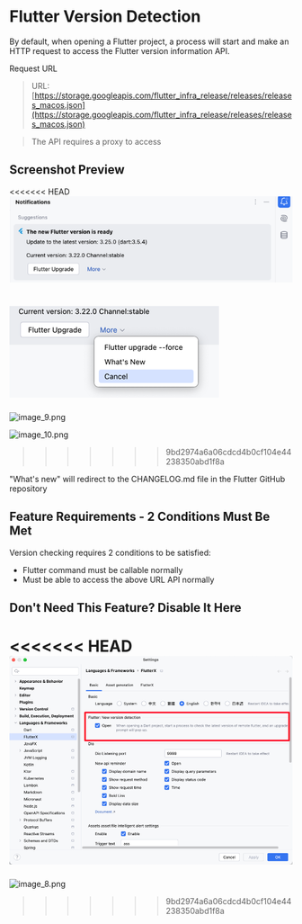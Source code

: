 # Flutter Version Detection

By default, when opening a Flutter project, a process will start and make an HTTP request to access the Flutter version information API.

Request URL

> URL: [https://storage.googleapis.com/flutter_infra_release/releases/releases_macos.json](https://storage.googleapis.com/flutter_infra_release/releases/releases_macos.json)

> The API requires a proxy to access

## Screenshot Preview

<<<<<<< HEAD
![image_9.png](../../assets/images/image_9.png)

![image_10.png](../../assets/images/image_10.png)
=======
![image_9.png](/images/image_9.png)

![image_10.png](/images/image_10.png)
>>>>>>> 9bd2974a6a06cdcd4b0cf104e44238350abd1f8a

"What's new" will redirect to the CHANGELOG.md file in the Flutter GitHub repository

## Feature Requirements - 2 Conditions Must Be Met

Version checking requires 2 conditions to be satisfied:

* Flutter command must be callable normally
* Must be able to access the above URL API normally

## Don't Need This Feature? Disable It Here

<<<<<<< HEAD
![image_8.png](../../assets/images/image_8.png)
=======
![image_8.png](/images/image_8.png)
>>>>>>> 9bd2974a6a06cdcd4b0cf104e44238350abd1f8a
